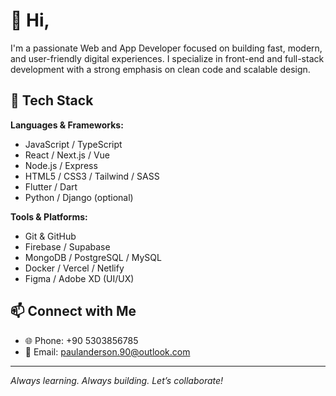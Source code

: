 # 👋 Hi,

I'm a passionate Web and App Developer focused on building fast, modern, and user-friendly digital experiences. I specialize in front-end and full-stack development with a strong emphasis on clean code and scalable design.

## 🚀 Tech Stack

**Languages & Frameworks:**
- JavaScript / TypeScript
- React / Next.js / Vue
- Node.js / Express
- HTML5 / CSS3 / Tailwind / SASS
- Flutter / Dart
- Python / Django (optional)

**Tools & Platforms:**
- Git & GitHub
- Firebase / Supabase
- MongoDB / PostgreSQL / MySQL
- Docker / Vercel / Netlify
- Figma / Adobe XD (UI/UX)

## 📫 Connect with Me

- 🌐 Phone: +90 5303856785
- 📧 Email: paulanderson.90@outlook.com

---

_Always learning. Always building. Let’s collaborate!_
